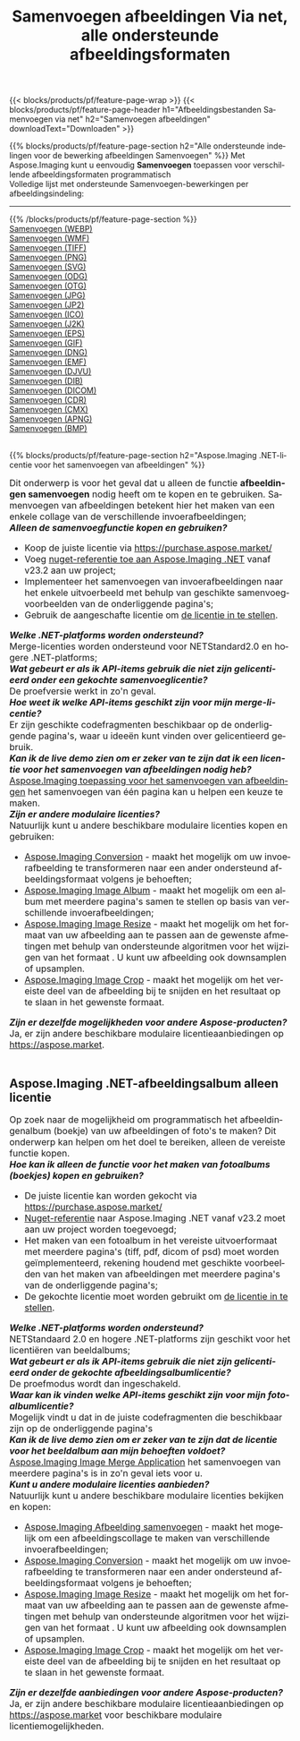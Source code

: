﻿---
title: Samenvoegen afbeeldingen Via net, alle ondersteunde afbeeldingsformaten 
weight: 3920
url: /nl/net/merge 
lang: nl
langdirlevel: 2
locales: zh-hans,ja,it,ru,de,es,fr,nl,id,lt,pl,pt,vi,tr,ko,zh-hant,ar,hi,th,sv,cs,uk,he
description: Met behulp van Aspose.Imaging kunt u eenvoudig Samenvoegen afbeeldingen maken via net
---

{{< blocks/products/pf/feature-page-wrap >}}
{{< blocks/products/pf/feature-page-header h1="Afbeeldingsbestanden Samenvoegen via net" h2="Samenvoegen afbeeldingen" downloadText="Downloaden" >}}


{{% blocks/products/pf/feature-page-section  h2="Alle ondersteunde indelingen voor de bewerking afbeeldingen Samenvoegen" %}}
Met Aspose.Imaging kunt u eenvoudig **Samenvoegen** toepassen voor verschillende afbeeldingsformaten programmatisch
<br/>
Volledige lijst met ondersteunde Samenvoegen-bewerkingen per afbeeldingsindeling:
<hr/>
{{% /blocks/products/pf/feature-page-section %}}
<div class="container-fluid productfamilypage bg-gray">
    <div class="convertypes bg-gray agp-content section">
        <div class="container">
		<div class="row other-converters">
		    <div class='col-md-2 other-converter remove-lp remove-rp'><a href="/imaging/nl/net/merge/webp" >Samenvoegen (WEBP)</a></div><div class='col-md-2 other-converter remove-lp remove-rp'><a href="/imaging/nl/net/merge/wmf" >Samenvoegen (WMF)</a></div><div class='col-md-2 other-converter remove-lp remove-rp'><a href="/imaging/nl/net/merge/tiff" >Samenvoegen (TIFF)</a></div><div class='col-md-2 other-converter remove-lp remove-rp'><a href="/imaging/nl/net/merge/png" >Samenvoegen (PNG)</a></div><div class='col-md-2 other-converter remove-lp remove-rp'><a href="/imaging/nl/net/merge/svg" >Samenvoegen (SVG)</a></div><div class='col-md-2 other-converter remove-lp remove-rp'><a href="/imaging/nl/net/merge/odg" >Samenvoegen (ODG)</a></div><div class='col-md-2 other-converter remove-lp remove-rp'><a href="/imaging/nl/net/merge/otg" >Samenvoegen (OTG)</a></div><div class='col-md-2 other-converter remove-lp remove-rp'><a href="/imaging/nl/net/merge/jpg" >Samenvoegen (JPG)</a></div><div class='col-md-2 other-converter remove-lp remove-rp'><a href="/imaging/nl/net/merge/jp2" >Samenvoegen (JP2)</a></div><div class='col-md-2 other-converter remove-lp remove-rp'><a href="/imaging/nl/net/merge/ico" >Samenvoegen (ICO)</a></div><div class='col-md-2 other-converter remove-lp remove-rp'><a href="/imaging/nl/net/merge/j2k" >Samenvoegen (J2K)</a></div><div class='col-md-2 other-converter remove-lp remove-rp'><a href="/imaging/nl/net/merge/eps" >Samenvoegen (EPS)</a></div><div class='col-md-2 other-converter remove-lp remove-rp'><a href="/imaging/nl/net/merge/gif" >Samenvoegen (GIF)</a></div><div class='col-md-2 other-converter remove-lp remove-rp'><a href="/imaging/nl/net/merge/dng" >Samenvoegen (DNG)</a></div><div class='col-md-2 other-converter remove-lp remove-rp'><a href="/imaging/nl/net/merge/emf" >Samenvoegen (EMF)</a></div><div class='col-md-2 other-converter remove-lp remove-rp'><a href="/imaging/nl/net/merge/djvu" >Samenvoegen (DJVU)</a></div><div class='col-md-2 other-converter remove-lp remove-rp'><a href="/imaging/nl/net/merge/dib" >Samenvoegen (DIB)</a></div><div class='col-md-2 other-converter remove-lp remove-rp'><a href="/imaging/nl/net/merge/dicom" >Samenvoegen (DICOM)</a></div><div class='col-md-2 other-converter remove-lp remove-rp'><a href="/imaging/nl/net/merge/cdr" >Samenvoegen (CDR)</a></div><div class='col-md-2 other-converter remove-lp remove-rp'><a href="/imaging/nl/net/merge/cmx" >Samenvoegen (CMX)</a></div><div class='col-md-2 other-converter remove-lp remove-rp'><a href="/imaging/nl/net/merge/apng" >Samenvoegen (APNG)</a></div><div class='col-md-2 other-converter remove-lp remove-rp'><a href="/imaging/nl/net/merge/bmp" >Samenvoegen (BMP)</a></div>
                </div>
        </div>
    </div>
</div>
<br/>

{{% blocks/products/pf/feature-page-section  h2="Aspose.Imaging .NET-licentie voor het samenvoegen van afbeeldingen" %}}
<div style="font-size:16px;">
Dit onderwerp is voor het geval dat u alleen de functie <b>afbeeldingen samenvoegen</b> nodig heeft om te kopen en te gebruiken. Samenvoegen van afbeeldingen betekent hier het maken van een enkele collage van de verschillende invoerafbeeldingen; <br/>
<i><b>Alleen de samenvoegfunctie kopen en gebruiken?</b></i>
<ul>
<li>
Koop de juiste licentie via <a href="https://purchase.aspose.market/">https://purchase.aspose.market/</a>
</li>
<li>
Voeg <a href="https://www.nuget.org/packages/Aspose.Imaging">nuget-referentie toe aan Aspose.Imaging .NET</a> vanaf v23.2 aan uw project;
</li>
<li>
Implementeer het samenvoegen van invoerafbeeldingen naar het enkele uitvoerbeeld met behulp van geschikte samenvoegvoorbeelden van de onderliggende pagina's;
</li>
<li>
Gebruik de aangeschafte licentie om <a href="https://docs.aspose.com/imaging/net/licensing/">de licentie in te stellen</a>.
</li>
</ul>
<i><b>Welke .NET-platforms worden ondersteund?</b></i> <br/>
Merge-licenties worden ondersteund voor NETStandard2.0 en hogere .NET-platforms;<br/>
<i><b>Wat gebeurt er als ik API-items gebruik die niet zijn gelicentieerd onder een gekochte samenvoeglicentie?</b></i><br/>
De proefversie werkt in zo'n geval.<br/>
<i><b>Hoe weet ik welke API-items geschikt zijn voor mijn merge-licentie?</b></i><br/>
Er zijn geschikte codefragmenten beschikbaar op de onderliggende pagina's, waar u ideeën kunt vinden over gelicentieerd gebruik.<br/>
<i><b>Kan ik de live demo zien om er zeker van te zijn dat ik een licentie voor het samenvoegen van afbeeldingen nodig heb?</b></i><br/>
<a href="https://products.aspose.app/imaging/nl/image-merge/">Aspose.Imaging toepassing voor het samenvoegen van afbeeldingen</a> het samenvoegen van één pagina kan u helpen een keuze te maken.<br />
<i><b>Zijn er andere modulaire licenties?</b></i><br/>
Natuurlijk kunt u andere beschikbare modulaire licenties kopen en gebruiken:<br/>
<ul>
<li>
<a href="https://products.aspose.com/imaging/nl/net/conversion/">Aspose.Imaging Conversion</a> - maakt het mogelijk om uw invoerafbeelding te transformeren naar een ander ondersteund afbeeldingsformaat volgens je behoeften;
</li>
<li>
<a href="https://products.aspose.com/imaging/nl/net/merge/">Aspose.Imaging Image Album</a> - maakt het mogelijk om een ​​album met meerdere pagina's samen te stellen op basis van verschillende invoerafbeeldingen;
</li>
<li>
<a href="https://products.aspose.com/imaging/nl/net/resize/">Aspose.Imaging Image Resize</a> - maakt het mogelijk om het formaat van uw afbeelding aan te passen aan de gewenste afmetingen met behulp van ondersteunde algoritmen voor het wijzigen van het formaat . U kunt uw afbeelding ook downsamplen of upsamplen.
</li>
<li>
<a href="https://products.aspose.com/imaging/nl/net/crop/">Aspose.Imaging Image Crop</a> - maakt het mogelijk om het vereiste deel van de afbeelding bij te snijden en het resultaat op te slaan in het gewenste formaat.
</li>
</ul>
<i><b>Zijn er dezelfde mogelijkheden voor andere Aspose-producten?</b></i><br/>
Ja, er zijn andere beschikbare modulaire licentieaanbiedingen op <a href="https://aspose.market">https://aspose.market</a>.
</div>
<br/>
<h2>Aspose.Imaging .NET-afbeeldingsalbum alleen licentie</h2>
<div style="font-size:16px;">
Op zoek naar de mogelijkheid om programmatisch het afbeeldingenalbum (boekje) van uw afbeeldingen of foto's te maken? Dit onderwerp kan helpen om het doel te bereiken, alleen de vereiste functie kopen.<br/>
<i><b>Hoe kan ik alleen de functie voor het maken van fotoalbums (boekjes) kopen en gebruiken?</b></i>
<ul>
<li>
De juiste licentie kan worden gekocht via <a href="https://purchase.aspose.market/">https://purchase.aspose.market/</a>
</li>
<li>
<a href="https://www.nuget.org/packages/Aspose.Imaging">Nuget-referentie</a> naar Aspose.Imaging .NET vanaf v23.2 moet aan uw project worden toegevoegd;
</li>
<li>
Het maken van een fotoalbum in het vereiste uitvoerformaat met meerdere pagina's (tiff, pdf, dicom of psd) moet worden geïmplementeerd, rekening houdend met geschikte voorbeelden van het maken van afbeeldingen met meerdere pagina's van de onderliggende pagina's;
</li>
<li>
De gekochte licentie moet worden gebruikt om <a href="https://docs.aspose.com/imaging/net/licensing/">de licentie in te stellen</a>.
</li>
</ul>
<i><b>Welke .NET-platforms worden ondersteund?</b></i> <br/>
NETStandaard 2.0 en hogere .NET-platforms zijn geschikt voor het licentiëren van beeldalbums;<br/>
<i><b>Wat gebeurt er als ik API-items gebruik die niet zijn gelicentieerd onder de gekochte afbeeldingsalbumlicentie?</b></i><br/>
De proefmodus wordt dan ingeschakeld.<br/>
<i><b>Waar kan ik vinden welke API-items geschikt zijn voor mijn fotoalbumlicentie?</b></i><br/>
Mogelijk vindt u dat in de juiste codefragmenten die beschikbaar zijn op de onderliggende pagina's<br/>
<i><b>Kan ik de live demo zien om er zeker van te zijn dat de licentie voor het beeldalbum aan mijn behoeften voldoet?</b></i><br/>
<a href="https://products.aspose.app/imaging/nl/image-merge/">Aspose.Imaging Image Merge Application</a> het samenvoegen van meerdere pagina's is in zo'n geval iets voor u. <br/>
<i><b>Kunt u andere modulaire licenties aanbieden?</b></i><br/>
Natuurlijk kunt u andere beschikbare modulaire licenties bekijken en kopen:<br/>
<ul>
<li>
<a href="https://products.aspose.com/imaging/nl/net/merge/">Aspose.Imaging Afbeelding samenvoegen</a> - maakt het mogelijk om een ​​afbeeldingscollage te maken van verschillende invoerafbeeldingen;
</li>
<li>
<a href="https://products.aspose.com/imaging/nl/net/conversion/">Aspose.Imaging Conversion</a> - maakt het mogelijk om uw invoerafbeelding te transformeren naar een ander ondersteund afbeeldingsformaat volgens je behoeften;
</li>
<li>
<a href="https://products.aspose.com/imaging/nl/net/resize/">Aspose.Imaging Image Resize</a> - maakt het mogelijk om het formaat van uw afbeelding aan te passen aan de gewenste afmetingen met behulp van ondersteunde algoritmen voor het wijzigen van het formaat . U kunt uw afbeelding ook downsamplen of upsamplen.
</li>
<li>
<a href="https://products.aspose.com/imaging/nl/net/crop/">Aspose.Imaging Image Crop</a> - maakt het mogelijk om het vereiste deel van de afbeelding bij te snijden en het resultaat op te slaan in het gewenste formaat.
</li>
</ul>
<i><b>Zijn er dezelfde aanbiedingen voor andere Aspose-producten?</b></i><br/>
Ja, er zijn andere beschikbare modulaire licentieaanbiedingen op <a href="https://aspose.market">https://aspose.market</a> voor beschikbare modulaire licentiemogelijkheden.
</div>
<br/>

